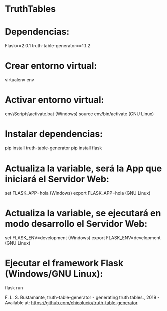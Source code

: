 # TruthTables

# Dependencias: 
Flask==2.0.1
truth-table-generator==1.1.2

# Crear entorno virtual:
virtualenv env

# Activar entorno virtual:
env\Scripts\activate.bat  (Windows)
source env/bin/activate  (GNU Linux)

# Instalar dependencias:
pip install truth-table-generator
pip install flask

# Actualiza la variable, será la App que iniciará el Servidor Web:
set FLASK_APP=hola (Windows)
export FLASK_APP=hola (GNU Linux)

# Actualiza la variable, se ejecutará en modo desarrollo el Servidor Web:
set FLASK_ENV=development    (Windows)
export FLASK_ENV=development (GNU Linux)

# Ejecutar el framework Flask (Windows/GNU Linux):
flask run

F. L. S. Bustamante, truth-table-generator - generating truth tables., 2019 - Available at: https://github.com/chicolucio/truth-table-generator
